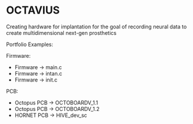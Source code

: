 # OCTAVIUS
Creating hardware for implantation for the goal of recording neural data to create multidimensional next-gen prosthetics


Portfolio Examples:

Firmware:
- Firmware -> main.c
- Firmware -> intan.c
- Firmware -> init.c

PCB:
- Octopus PCB -> OCTOBOARDV_1.1
- Octopus PCB -> OCTOBOARDV_1.2
- HORNET PCB -> HIVE_dev_sc
